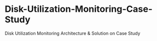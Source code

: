 # Disk-Utilization-Monitoring-Case-Study
Disk Utilization Monitoring Architecture &amp; Solution on Case Study
